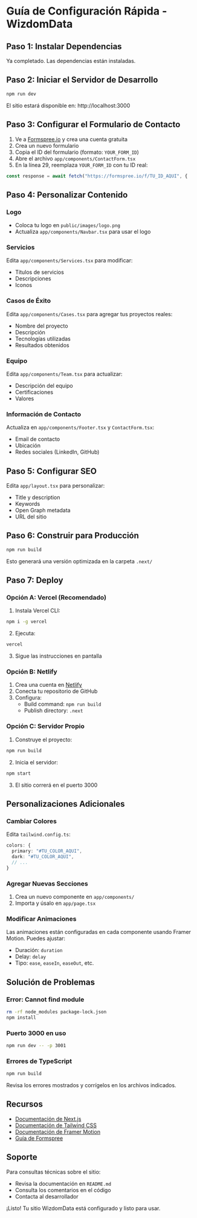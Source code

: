 # Guía de Configuración Rápida - WizdomData

## Paso 1: Instalar Dependencias

Ya completado. Las dependencias están instaladas.

## Paso 2: Iniciar el Servidor de Desarrollo

```bash
npm run dev
```

El sitio estará disponible en: http://localhost:3000

## Paso 3: Configurar el Formulario de Contacto

1. Ve a [Formspree.io](https://formspree.io) y crea una cuenta gratuita
2. Crea un nuevo formulario
3. Copia el ID del formulario (formato: `YOUR_FORM_ID`)
4. Abre el archivo `app/components/ContactForm.tsx`
5. En la línea 29, reemplaza `YOUR_FORM_ID` con tu ID real:

```typescript
const response = await fetch("https://formspree.io/f/TU_ID_AQUI", {
```

## Paso 4: Personalizar Contenido

### Logo
- Coloca tu logo en `public/images/logo.png`
- Actualiza `app/components/Navbar.tsx` para usar el logo

### Servicios
Edita `app/components/Services.tsx` para modificar:
- Títulos de servicios
- Descripciones
- Iconos

### Casos de Éxito
Edita `app/components/Cases.tsx` para agregar tus proyectos reales:
- Nombre del proyecto
- Descripción
- Tecnologías utilizadas
- Resultados obtenidos

### Equipo
Edita `app/components/Team.tsx` para actualizar:
- Descripción del equipo
- Certificaciones
- Valores

### Información de Contacto
Actualiza en `app/components/Footer.tsx` y `ContactForm.tsx`:
- Email de contacto
- Ubicación
- Redes sociales (LinkedIn, GitHub)

## Paso 5: Configurar SEO

Edita `app/layout.tsx` para personalizar:
- Title y description
- Keywords
- Open Graph metadata
- URL del sitio

## Paso 6: Construir para Producción

```bash
npm run build
```

Esto generará una versión optimizada en la carpeta `.next/`

## Paso 7: Deploy

### Opción A: Vercel (Recomendado)

1. Instala Vercel CLI:
```bash
npm i -g vercel
```

2. Ejecuta:
```bash
vercel
```

3. Sigue las instrucciones en pantalla

### Opción B: Netlify

1. Crea una cuenta en [Netlify](https://netlify.com)
2. Conecta tu repositorio de GitHub
3. Configura:
   - Build command: `npm run build`
   - Publish directory: `.next`

### Opción C: Servidor Propio

1. Construye el proyecto:
```bash
npm run build
```

2. Inicia el servidor:
```bash
npm start
```

3. El sitio correrá en el puerto 3000

## Personalizaciones Adicionales

### Cambiar Colores

Edita `tailwind.config.ts`:

```typescript
colors: {
  primary: "#TU_COLOR_AQUI",
  dark: "#TU_COLOR_AQUI",
  // ...
}
```

### Agregar Nuevas Secciones

1. Crea un nuevo componente en `app/components/`
2. Importa y úsalo en `app/page.tsx`

### Modificar Animaciones

Las animaciones están configuradas en cada componente usando Framer Motion.
Puedes ajustar:
- Duración: `duration`
- Delay: `delay`
- Tipo: `ease`, `easeIn`, `easeOut`, etc.

## Solución de Problemas

### Error: Cannot find module

```bash
rm -rf node_modules package-lock.json
npm install
```

### Puerto 3000 en uso

```bash
npm run dev -- -p 3001
```

### Errores de TypeScript

```bash
npm run build
```

Revisa los errores mostrados y corrígelos en los archivos indicados.

## Recursos

- [Documentación de Next.js](https://nextjs.org/docs)
- [Documentación de Tailwind CSS](https://tailwindcss.com/docs)
- [Documentación de Framer Motion](https://www.framer.com/motion/)
- [Guía de Formspree](https://help.formspree.io/)

## Soporte

Para consultas técnicas sobre el sitio:
- Revisa la documentación en `README.md`
- Consulta los comentarios en el código
- Contacta al desarrollador

¡Listo! Tu sitio WizdomData está configurado y listo para usar.
